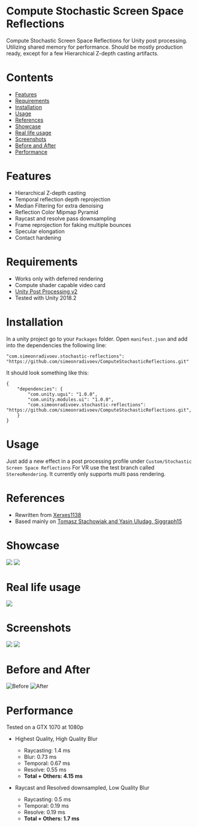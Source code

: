 # Compute Stochastic Screen Space Reflections
Compute Stochastic Screen Space Reflections for Unity post processing. Utilizing shared memory for performance.
Should be mostly production ready, except for a few Hierarchical Z-depth casting artifacts.

# Contents
* [Features](#Features)
* [Requirements](#Requirements)
* [Installation](#Installation)
* [Usage](#Usage)
* [References](#References)
* [Showcase](#Showcase)
* [Real life usage](#Real-life-usage)
* [Screenshots](#Screenshots)
* [Before and After](#Before-and-After)
* [Performance](#Performance)

# Features
* Hierarchical Z-depth casting
* Temporal reflection depth reprojection
* Median Filtering for extra denoising
* Reflection Color Mipmap Pyramid
* Raycast and resolve pass downsampling
* Frame reprojection for faking multiple bounces
* Specular elongation
* Contact hardening

# Requirements
* Works only with deferred rendering
* Compute shader capable video card
* [Unity Post Processing v2](https://github.com/Unity-Technologies/PostProcessing)
* Tested with Unity 2018.2

# Installation
In a unity project go to your `Packages` folder. Open `manifest.json` and add into the dependencies the following line: 

```
"com.simeonradivoev.stochastic-reflections": "https://github.com/simeonradivoev/ComputeStochasticReflections.git"
```

It should look something like this:

```
{
    "dependencies": {
        "com.unity.ugui": "1.0.0",
        "com.unity.modules.ui": "1.0.0",
        "com.simeonradivoev.stochastic-reflections": "https://github.com/simeonradivoev/ComputeStochasticReflections.git",
    } 
}
```

# Usage
Just add a new effect in a post processing profile under `Custom/Stochastic Screen Space Reflections`
For VR use the test branch called `StereoRendering`. It currently only supports multi pass rendering.

# References
* Rewritten from [Xerxes1138](https://github.com/Xerxes1138/StochasticScreenSpaceReflection)
* Based mainly on [Tomasz Stachowiak and Yasin Uludag, Siggraph15](https://www.ea.com/frostbite/news/stochastic-screen-space-reflections)

# Showcase
[![](https://img.youtube.com/vi/9D0kRA7vSCQ/default.jpg)](https://www.youtube.com/watch?v=9D0kRA7vSCQ)
[![](https://img.youtube.com/vi/LuLO25cPwyI/default.jpg)](https://www.youtube.com/watch?v=LuLO25cPwyI)

# Real life usage
[![](https://img.youtube.com/vi/MtAYmqzJM5g/default.jpg)](https://www.youtube.com/watch?v=MtAYmqzJM5g)

# Screenshots

![](https://simeonradivoev.com/storage/app/media/gallery/Compute%20Stochastic%20SSR/5d67d3569f8bc768178482.png)
![](https://simeonradivoev.com/storage/app/media/gallery/Compute%20Stochastic%20SSR/5d67d343dc5fa255333529.png)

# Before and After
![Before](https://simeonradivoev.com/storage/app/media/gallery/Compute%20Stochastic%20SSR/5d67d35d8e035110107870.png) ![After](https://simeonradivoev.com/storage/app/media/gallery/Compute%20Stochastic%20SSR/5d67d35ab7ae3776349940.png)

# Performance
Tested on a GTX 1070 at 1080p

* Highest Quality, High Quality Blur
	* Raycasting: 1.4 ms
	* Blur: 0.73 ms
	* Temporal: 0.67 ms
	* Resolve: 0.55 ms
	* **Total + Others: 4.15 ms**

* Raycast and Resolved downsampled, Low Quality Blur
	* Raycasting: 0.5 ms
	* Temporal: 0.19 ms
	* Resolve: 0.19 ms
	* **Total + Others: 1.7 ms**

